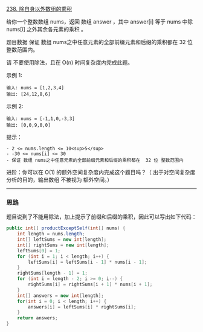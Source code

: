 [238. 除自身以外数组的乘积](https://leetcode.cn/problems/product-of-array-except-self/description/)

给你一个整数数组 nums，返回 数组 answer ，其中 answer[i] 等于 nums 中除 nums[i] 之外其余各元素的乘积 。

题目数据 保证 数组 nums之中任意元素的全部前缀元素和后缀的乘积都在  32 位 整数范围内。

请 不要使用除法，且在 O(n) 时间复杂度内完成此题。



示例 1:
```
输入: nums = [1,2,3,4]  
输出: [24,12,8,6]
```
示例 2:
```
输入: nums = [-1,1,0,-3,3]  
输出: [0,0,9,0,0]
```

提示：
```
- 2 <= nums.length <= 10<sup>5</sup>
- -30 <= nums[i] <= 30
- 保证 数组 nums之中任意元素的全部前缀元素和后缀的乘积都在  32 位 整数范围内
```

进阶：你可以在 O(1) 的额外空间复杂度内完成这个题目吗？（ 出于对空间复杂度分析的目的，输出数组 不被视为 额外空间。）


<hr/>

### 思路

题目说到了不能用除法，加上提示了前缀和后缀的乘积，因此可以写出如下代码：

```java
public int[] productExceptSelf(int[] nums) {
    int length = nums.length;
    int[] leftSums = new int[length];
    int[] rightSums = new int[length];
    leftSums[0] = 1;
    for (int i = 1; i < length; i++) {
        leftSums[i] = leftSums[i - 1] * nums[i - 1];
    }
    rightSums[length - 1] = 1;
    for (int i = length - 2; i >= 0; i--) {
        rightSums[i] = rightSums[i + 1] * nums[i + 1];
    }
    int[] answers = new int[length];
    for(int i = 0; i < length; i++) {
        answers[i] = leftSums[i] * rightSums[i];
    }
    return answers;
}
```
